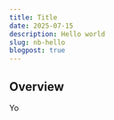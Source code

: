 ```yaml
---
title: Title
date: 2025-07-15
description: Hello world
slug: nb-hello
blogpost: true
---
```


## Overview

Yo